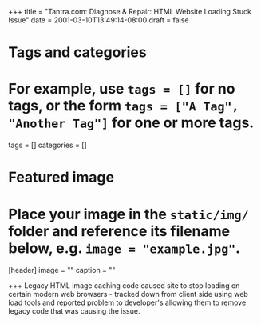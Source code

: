 +++
title = "Tantra.com: Diagnose & Repair: HTML Website Loading Stuck Issue"
date = 2001-03-10T13:49:14-08:00
draft = false

# Tags and categories
# For example, use `tags = []` for no tags, or the form `tags = ["A Tag", "Another Tag"]` for one or more tags.
tags = []
categories = []

# Featured image
# Place your image in the `static/img/` folder and reference its filename below, e.g. `image = "example.jpg"`.
[header]
image = ""
caption = ""

+++
Legacy HTML image caching code caused site to stop loading on certain modern web browsers - tracked down from client side using web load tools and reported problem to developer's allowing them to remove legacy code that was causing the issue.